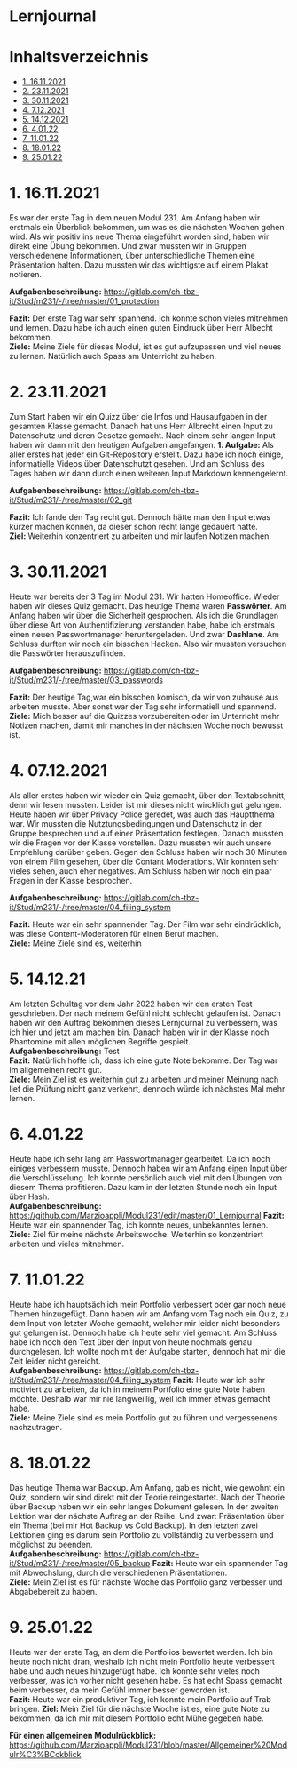 # Lernjournal  

# Inhaltsverzeichnis  
- [1. 16.11.2021](#1-16112021)
- [2. 23.11.2021](#2-23112021)
- [3. 30.11.2021](#3-30112021)
- [4. 7.12.2021](#4-07122021)
- [5. 14.12.2021](#5-141221)
- [6. 4.01.22](#6-40122)
- [7. 11.01.22](#7-110122)
- [8. 18.01.22](#8-180122)
- [9. 25.01.22](#9-250122)

# 1. 16.11.2021

Es war der erste Tag in dem neuen Modul 231. Am Anfang haben wir erstmals ein Überblick bekommen, um was es die nächsten Wochen gehen wird. Als wir positiv ins neue Thema eingeführt worden sind, haben wir direkt eine Übung bekommen. Und zwar mussten wir in Gruppen verschiedenene Informationen, über unterschiedliche Themen eine Präsentation halten. Dazu mussten wir das wichtigste auf einem Plakat notieren. 

**Aufgabenbeschreibung:** https://gitlab.com/ch-tbz-it/Stud/m231/-/tree/master/01_protection

**Fazit:** Der erste Tag war sehr spannend. Ich konnte schon vieles mitnehmen und lernen. Dazu habe ich auch einen guten Eindruck über Herr Albecht bekommen. <br>
**Ziele:** Meine Ziele für dieses Modul, ist es gut aufzupassen und viel neues zu lernen. Natürlich auch Spass am Unterricht zu haben.

# 2. 23.11.2021

Zum Start haben wir ein Quizz über die Infos und Hausaufgaben in der gesamten Klasse gemacht. Danach hat uns Herr Albrecht einen Input zu Datenschutz und deren Gesetze gemacht. Nach einem sehr langen Input haben wir dann mit den heutigen Aufgaben angefangen. **1. Aufgabe:** Als aller erstes hat jeder ein Git-Repository erstellt. Dazu habe ich noch einige, informatielle Videos über Datenschutzt gesehen. Und am Schluss des Tages haben wir dann durch einen weiteren Input Markdown kennengelernt. 

**Aufgabenbeschreibung:** https://gitlab.com/ch-tbz-it/Stud/m231/-/tree/master/02_git

**Fazit:** Ich fande den Tag recht gut. Dennoch hätte man den Input etwas kürzer machen können, da dieser schon recht lange gedauert hatte.<br>
**Ziel:**  Weiterhin konzentriert zu arbeiten und mir laufen Notizen machen.

# 3. 30.11.2021

Heute war bereits der 3 Tag im Modul 231. Wir hatten Homeoffice. Wieder haben wir dieses Quiz gemacht. Das heutige Thema waren **Passwörter**. Am Anfang haben wir über die Sicherheit gesprochen. Als ich die Grundlagen über diese Art von Authentifizierung verstanden habe, habe ich erstmals einen neuen Passwortmanager heruntergeladen. Und zwar **Dashlane**. Am Schluss durften wir noch ein bisschen Hacken. Also wir mussten versuchen die Passwörter herauszufinden. 

**Aufgabenbeschreibung:** https://gitlab.com/ch-tbz-it/Stud/m231/-/tree/master/03_passwords

**Fazit:** Der heutige Tag,war ein bisschen komisch, da wir von zuhause aus arbeiten musste. Aber sonst war der Tag sehr informatiell und spannend. <br>
**Ziele:** Mich besser auf die Quizzes vorzubereiten oder im Unterricht mehr Notizen machen, damit mir manches in der nächsten Woche noch bewusst ist.

# 4. 07.12.2021
Als aller erstes haben wir wieder ein Quiz gemacht, über den Textabschnitt, denn wir lesen mussten. Leider ist mir dieses nicht wircklich gut gelungen. 
Heute haben wir über Privacy Police geredet, was auch das Hauptthema war. Wir mussten die Nutztungsbedingungen und Datenschutz in der Gruppe besprechen und auf einer 
Präsentation festlegen. Danach mussten wir die Fragen vor der Klasse vorstellen. Dazu mussten wir auch unsere Empfehlung darüber geben. Gegen den Schluss haben wir noch 30 Minuten 
von einem Film gesehen, über die Contant Moderations. Wir konnten sehr vieles sehen, auch eher negatives. Am Schluss haben wir noch ein paar Fragen in der Klasse besprochen.

**Aufgabenbeschreibung:** https://gitlab.com/ch-tbz-it/Stud/m231/-/tree/master/04_filing_system

**Fazit:** Heute war ein sehr spannender Tag. Der Film war sehr eindrücklich, was diese Content-Moderatoren für einen Beruf machen. <br>
**Ziele:** Meine Ziele sind es, weiterhin 

# 5. 14.12.21
Am letzten Schultag vor dem Jahr 2022 haben wir den ersten Test geschrieben. Der nach meinem Gefühl nicht schlecht gelaufen ist. Danach haben wir den Auftrag bekommen dieses Lernjournal zu verbessern, was ich hier und jetzt am machen bin. Danach haben wir in der Klasse noch Phantomine mit allen möglichen Begriffe gespielt. <br>
**Aufgabenbeschreibung:** Test <br>
**Fazit:** Natürlich hoffe ich, dass ich eine gute Note bekomme. Der Tag war im allgemeinen recht gut. <br>
**Ziele:** Mein Ziel ist es weiterhin gut zu arbeiten und meiner Meinung nach lief die Prüfung nicht ganz verkehrt, dennoch würde ich nächstes Mal mehr lernen. 

# 6. 4.01.22
Heute habe ich sehr lang am Passwortmanager gearbeitet. Da ich noch einiges verbessern musste. Dennoch haben wir am Anfang einen Input über die Verschlüsselung. Ich konnte persönlich auch viel mit den Übungen von diesem Thema profitieren. Dazu kam in der letzten Stunde noch ein Input über Hash. <br>
**Aufgabenbeschreibung:** https://github.com/Marzioappli/Modul231/edit/master/01_Lernjournal
**Fazit:** Heute war ein spannender Tag, ich konnte neues, unbekanntes lernen. <br>
**Ziele:** Ziel für meine nächste Arbeitswoche: Weiterhin so konzentriert arbeiten und vieles mitnehmen. 

# 7. 11.01.22
Heute habe ich hauptsächlich mein Portfolio verbessert oder gar noch neue Themen hinzugefügt. Dann haben wir am Anfang vom Tag noch ein Quiz, zu dem Input von letzter Woche gemacht, welcher mir leider nicht besonders gut gelungen ist. Dennoch habe ich heute sehr viel gemacht. Am Schluss habe ich noch den Text über den Input von heute nochmals genau durchgelesen. Ich wollte noch mit der Aufgabe starten, dennoch hat mir die Zeit leider nicht gereicht. <br>
**Aufgabenbeschreibung:** https://gitlab.com/ch-tbz-it/Stud/m231/-/tree/master/04_filing_system
**Fazit:** Heute war ich sehr motiviert zu arbeiten, da ich in meinem Portfolio eine gute Note haben möchte. Deshalb war mir nie langweillig, weil ich immer etwas gemacht habe. <br>
**Ziele:** Meine Ziele sind es mein Portfolio gut zu führen und vergessenens nachzutragen.

# 8. 18.01.22
Das heutige Thema war Backup. Am Anfang, gab es nicht, wie gewohnt ein Quiz, sondern wir sind direkt mit der Teorie reingestartet. Nach der Theorie über Backup haben wir ein sehr langes Dokument gelesen. In der zweiten Lektion war der nächste Auftrag an der Reihe. Und zwar: Präsentation über ein Thema (bei mir Hot Backup vs Cold Backup). In den letzten zwei Lektionen ging es darum sein Portfolio zu vollständig zu verbessern und möglichst zu beenden. <br>
**Aufgabenbeschreibung:** https://gitlab.com/ch-tbz-it/Stud/m231/-/tree/master/05_backup
**Fazit:** Heute war ein spannender Tag mit Abwechslung, durch die verschiedenen Präsentationen. <br>
**Ziele:** Mein Ziel ist es für nächste Woche das Portfolio ganz verbesser und Abgabebereit zu haben.



# 9. 25.01.22
Heute war der erste Tag, an dem die Portfolios bewertet werden. Ich bin heute noch nicht dran, weshalb ich nicht mein Portfolio heute verbessert habe und auch neues hinzugefügt habe. Ich konnte sehr vieles noch verbesser, was ich vorher nicht gesehen habe. Es hat echt Spass gemacht beim verbesser, da mein Gefühl immer besser geworden ist. <br>
**Fazit:** Heute war ein produktiver Tag, ich konnte mein Portfolio auf Trab bringen.
**Ziel:** Mein Ziel für die nächste Woche ist es, eine gute Note zu bekommen, da ich mir mit diesem Portfolio echt Mühe gegeben habe.


**Für einen allgemeinen Modulrückblick:** https://github.com/Marzioappli/Modul231/blob/master/Allgemeiner%20Modulr%C3%BCckblick
